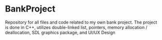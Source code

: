 # BankProject
Repository for all files and code related to my own bank project. The project is done in C++, utilizes double-linked list, pointers, memory allocation / deallocation, SDL graphics package, and UI/UX Design
